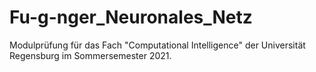 # Fu-g-nger_Neuronales_Netz
Modulprüfung für das Fach "Computational Intelligence" der Universität Regensburg im Sommersemester 2021.
